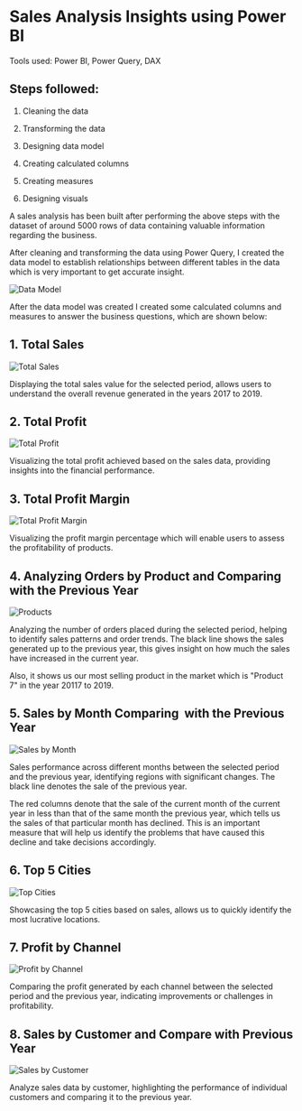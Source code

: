 Sales Analysis Insights using Power BI
======================================

Tools used: Power BI, Power Query, DAX

Steps followed:
---------------

1.  Cleaning the data

2.  Transforming the data

3.  Designing data model

4.  Creating calculated columns

5.  Creating measures

6.  Designing visuals

A sales analysis has been built after performing the above steps with the dataset of around 5000 rows of data containing valuable information regarding the business.

After cleaning and transforming the data using Power Query, I created the data model to establish relationships between different tables in the data which is very important to get accurate insight.

![Data Model](https://lh5.googleusercontent.com/eewbq359nmgviM6dtOLf8jF2ZXN-dqQgoBl-6XZ1RKxuWjfv1JcvQW9slZ3FTkHKX4SbO6M6gKB5GZ1dMJfHWn_KWTkBxUrNbqU1RW8MkLfaR2cgWQ-ZjB8tnvbYSGhK_zj9BtDRKnvRNVkh3Tvz6Cg)

After the data model was created I created some calculated columns and measures to answer the business questions, which are shown below:

1\. Total Sales
---------------

![Total Sales](https://lh3.googleusercontent.com/BHy1QtmUObKgSoe1s8OYPtaWcK_uAqBYz5ZbJXkV4K8sJwwVSu-BVEHtjYSw-cghWiNhRYiAvxjh6XjMx-jFAilTSiWV2zQSPLB80dOESXFSvKXr7x2El-fMpjoVTmKNR611bM6aHV3Pg2sWUytTboU)

Displaying the total sales value for the selected period, allows users to understand the overall revenue generated in the years 2017 to 2019.

2\. Total Profit
----------------

![Total Profit](https://lh5.googleusercontent.com/d1OS7lP9I8CV8KXLFg1uXC58qaAvVrdBgXgBbxO1hShYdRwQdD6JEj-Yz9nEgLl3mFv_eEW4ESTFkZoD2Yw_Vp5mkE4YlLIPl_QM5Vnmy6O2mRAFMaDq7JRTslSRIP4dXFe8KEUH8x0YO4WB2h5B9I8)

Visualizing the total profit achieved based on the sales data, providing insights into the financial performance.

3\. Total Profit Margin
-----------------------

![Total Profit Margin](https://lh5.googleusercontent.com/6Lg8lk7MaeILbGV3SOyVe9TcnaZAumx3OFdUgVdjuaRENA79aFNZkp4zyOvtJr2oA-GR1jeIpAZtn5Hxk1vUuU_zHpUd3rR-CuCJCy5cuyQbw3F8QpG7TBe5GKA37UB8Owo25jRBUDG30XpKsJRreUs)

Visualizing the profit margin percentage which will enable users to assess the profitability of products.

4\. Analyzing Orders by Product and Comparing with the Previous Year
--------------------------------------------------------------------

![Products](https://lh5.googleusercontent.com/OUzQT3GlqlC5ykNXjdE7u_8yHrSThA7ZBvO0U8Xjtl5zpqP2AYsaNQ6vIMhn53M8OnxTTn9GXd1xdMLnwCX-atZ8L6W72dJhMEVeN4g7hpDlzH9jm8V04WJwB71PrMj-5usFEPmATqw2i3xFWcvA1B0)

Analyzing the number of orders placed during the selected period, helping to identify sales patterns and order trends. The black line shows the sales generated up to the previous year, this gives insight on how much the sales have increased in the current year.

Also, it shows us our most selling product in the market which is "Product 7" in the year 20117 to 2019.

5\. Sales by Month Comparing  with the Previous Year
----------------------------------------------------

![Sales by Month](https://lh5.googleusercontent.com/nZ7W59treZERgCfc5BVFwrPsoD6D8tgsvqgYkwkCSukj84_O71Fhm421f6O7HG0G3d9j0pfkYxqKv9DwRJTWDmiHJHVhoU1yeHgTTuoVenqFI4rUlNWvmdo_k3S9QPhhbk7ALEGCi-9KLKnafc7RjLI)

Sales performance across different months between the selected period and the previous year, identifying regions with significant changes. The black line denotes the sale of the previous year.

The red columns denote that the sale of the current month of the current year in less than that of the same month the previous year, which tells us the sales of that particular month has declined. This is an important measure that will help us identify the problems that have caused this decline and take decisions accordingly.

6\. Top 5 Cities
----------------

![Top Cities](https://lh5.googleusercontent.com/PCmMUssg2I-SDHBGg0yHT41KDmCPSaEBgl8mXc--fc-_7wZCfCKw9DjOeSvDY-3e5sIgusCMProUWvI1TFhwAzvNP1sBmBH0BAxpeRySkPh5nHy9q1T1JwB64VK0HFOXPAL0TLNo9rtZGwAMG2JNP4k)

Showcasing the top 5 cities based on sales, allows us to quickly identify the most lucrative locations.

7\. Profit by Channel
---------------------

![Profit by Channel](https://lh5.googleusercontent.com/X38_8kFSc_UyLr590DmS2-o98GgQK7Wy4FJbEhzZ8jb1IL7txoxAw-PBNUC8hjcxvIV3YG9PMOil8nDblBbTtJr25IEqp56jw3qcBR_MSVl88i_pRC8lZ6LiuFTiMIvsBZxCKsytyyqeQw4f1u9P34I)

Comparing the profit generated by each channel between the selected period and the previous year, indicating improvements or challenges in profitability.

8\. Sales by Customer and Compare with Previous Year
----------------------------------------------------

![Sales by Customer](https://lh5.googleusercontent.com/8g8Q2gdKOR9lAHi3T7oi1XAN3-a6af14Mtk7lHTpoCRFUZe1YAAicu21iLWeRAvHqxY4ahsB02x2A4dIopWkyuz0p-OUQ6M5UizJdRAe1c1WG9dZ1POXQ6KnAzOJ2Y8ORKPMhLw-GRYoEQJVXYrjdsE)

Analyze sales data by customer, highlighting the performance of individual customers and comparing it to the previous year.

